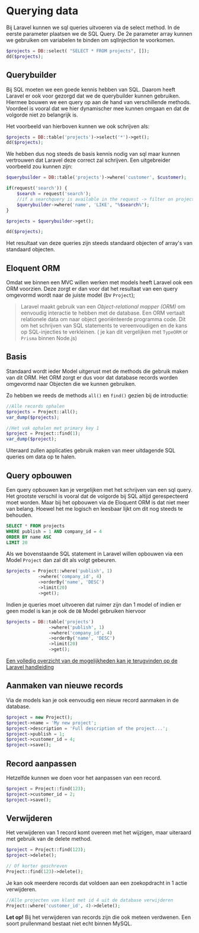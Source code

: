 # Querying data

Bij Laravel kunnen we sql queries uitvoeren via de select method. In de eerste parameter plaatsen we de SQL Query. De 2e parameter array kunnen we gebruiken om variabelen te binden om sqlInjection te voorkomen.

```php
$projects = DB::select( "SELECT * FROM projects", []);
dd($projects);
```

## Querybuilder

Bij SQL moeten we een goede kennis hebben van SQL. Daarom heeft Laravel er ook voor gezorgd dat we de querybuilder kunnen gebruiken. Hiermee bouwen we een query op aan de hand van verschillende methods. Voordeel is vooral dat we hier dynamischer mee kunnen omgaan en dat de volgorde niet zo belangrijk is.

Het voorbeeld van hierboven kunnen we ook schrijven als:

```php
$projects = DB::table('projects')->select('*')->get();
dd($projects);
```

We hebben dus nog steeds de basis kennis nodig van sql maar kunnen vertrouwen dat Laravel deze correct zal schrijven. Een uitgebreider voorbeeld zou kunnen zijn:

```php
$querybuilder = DB::table('projects')->where('customer', $customer);

if(request('search')) {
    $search = request('search');
    //if a searchquery is available in the request -> filter on projects
    $querybuilder->where('name', 'LIKE', "%$search%");
}

$projects = $querybuilder->get();

dd($projects);
```

Het resultaat van deze queries zijn steeds standaard objecten of array's van standaard objecten. 

## Eloquent ORM

Omdat we binnen een MVC willen werken met models heeft Laravel ook een ORM voorzien. Deze zorgt er dan voor dat het resultaat van een query omgevormd wordt naar de juiste model (bv `Project`);

> Laravel maakt gebruik van een *Object-relational mapper (ORM)* om eenvoudig interactie te hebben met de database. Een ORM vertaalt relationele data om naar object georiënteerde programma code. Dit om het schrijven van SQL statements te vereenvoudigen en de kans op SQL-injecties te verkleinen. ( je kan dit vergelijken met `TypeORM` or `Prisma` binnen Node.js)

## Basis
Standaard wordt ieder Model uitgerust met de methods die gebruik maken van dit ORM. Het ORM zorgt er dus voor dat database records worden omgevormd naar Objecten die we kunnen gebruiken.

Zo hebben we reeds de methods `all()` en `find()` gezien bij de introductie:

``` php
//Alle records ophalen
$projects = Project::all();
var_dump($projects);

//Het vak ophalen met primary key 1
$project = Project::find(1);
var_dump($project);
```

Uiteraard zullen applicaties gebruik maken van meer uitdagende SQL queries om data op te halen.

## Query opbouwen

Een query opbouwen kan je vergelijken met het schrijven van een sql query. Het grootste verschil is vooral dat de volgorde bij SQL altijd gerespecteerd moet worden. Maar bij het opbouwen via de Eloquent ORM is dat niet meer van belang. Hoewel het me logisch en leesbaar lijkt om dit nog steeds te behouden.

``` sql
SELECT * FROM projects 
WHERE publish = 1 AND company_id = 4
ORDER BY name ASC
LIMIT 20
```

Als we bovenstaande SQL statement in Laravel willen opbouwen via een Model `Project` dan zal dit als volgt gebeuren.

``` php
$projects = Project::where('publish', 1)
            ->where('company_id', 4)
            ->orderBy('name', 'DESC')
            ->limit(20)
            ->get();
```

Indien je queries moet uitvoeren dat ruimer zijn dan 1 model of indien er geen model is kan je ook de `DB` Model gebruiken hiervoor

``` php
$projects = DB::table('projects')
                ->where('publish', 1)
                ->where('company_id', 4)
                ->orderBy('name', 'DESC')
                ->limit(20)
                ->get();
```

[Een volledig overzicht van de mogelijkheden kan je terugvinden op de Laravel handleiding](https://laravel.com/docs/12.x/queries#limit-and-offset)

## Aanmaken van nieuwe records

Via de models kan je ook eenvoudig een nieuw record aanmaken in de database.

``` php
$project = new Project();
$project->name = 'My new project';
$project->description = 'Full description of the project...';
$project->publish = 1;
$project->customer_id = 4;
$project->save();
```

## Record aanpassen

Hetzelfde kunnen we doen voor het aanpassen van een record.

``` php
$project = Project::find(123);
$project->customer_id = 2;
$project->save();
```

## Verwijderen

Het verwijderen van 1 record komt overeen met het wijzigen, maar uiteraard met gebruik van de delete method.

``` php
$project = Project::find(123);
$project->delete();

// Of korter geschreven
Project::find(123)->delete();
```

Je kan ook meerdere records dat voldoen aan een zoekopdracht in 1 actie verwijderen.

``` php
//Alle projecten van klant met id 4 uit de database verwijderen
Project::where('customer_id', 4)->delete();
```

**Let op!** Bij het verwijderen van records zijn die ook meteen verdwenen. Een soort prullenmand bestaat niet echt binnen MySQL.


